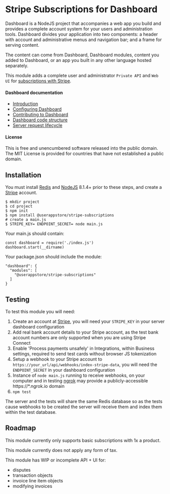 # Stripe Subscriptions for Dashboard
Dashboard is a NodeJS project that accompanies a web app you build and provides a complete account system for your users and administration tools.  Dashboard divides your application into two components: a header with account and administrative menus and navigation bar; and a frame for serving content.

The content can come from Dashboard, Dashboard modules, content you added to Dashboard, or an app you built in any other language hosted separately.

This module adds a complete user and administrator `Private API` and `Web UI` for [subscriptions with Stripe](https://stripe.com).

#### Dashboard documentation
- [Introduction](https://github.com/userappstore/dashboard/wiki)
- [Configuring Dashboard](https://github.com/userappstore/dashboard/wiki/Configuring-Dashboard)
- [Contributing to Dashboard](https://github.com/userappstore/dashboard/wiki/Contributing-to-Dashboard)
- [Dashboard code structure](https://github.com/userappstore/dashboard/wiki/Dashboard-code-structure)
- [Server request lifecycle](https://github.com/userappstore/dashboard/wiki/Server-Request-Lifecycle)

#### License

This is free and unencumbered software released into the public domain.  The MIT License is provided for countries that have not established a public domain.

## Installation

You must install [Redis](https://redis.io) and [NodeJS](https://nodejs.org) 8.1.4+ prior to these steps, and create a [Stripe](https://stripe.com) account.

    $ mkdir project
    $ cd project
    $ npm init
    $ npm install @userappstore/stripe-subscriptions
    # create a main.js
    $ STRIPE_KEY= ENDPOINT_SECRET= node main.js

Your main.js should contain:

    const dashboard = require('./index.js')
    dashboard.start(__dirname)

Your package.json should include the module:

    "dashboard": {
      "modules": [
        "@userappstore/stripe-subscriptions"
      ]
    }

## Testing

To test this module you will need:

1. Create an account at [Stripe](https://stripe.com/), you will need your `STRIPE_KEY` in your server dashboard configuration
2. Add real bank account details to your Stripe account, as the test bank account numbers are only supported when you are using Stripe Connect
3. Enable 'Process payments unsafely' in Integrations, within Business settings, required to send test cards without browser JS tokenization
4. Setup a webhook to your Stripe account to `https://your_url/api/webhooks/index-stripe-data`, you will need the `ENDPOINT_SECRET` in your dashboard configuration
5. Instance of `node main.js` running to receive webhooks, on your computer and in testing [ngrok](https://ngrok.com) may provide a publicly-accessible https://*.ngrok.io domain
6. `npm test`

The server and the tests will share the same Redis database so as the tests cause webhooks to be created the server will receive them and index them within the test database.
    
## Roadmap

This module currently only supports basic subscriptions with 1x a product.

This module currently does not apply any form of tax.

This module has WIP or incomplete API + UI for:
- disputes
- transaction objects
- invoice line item objects
- modifying invoices
